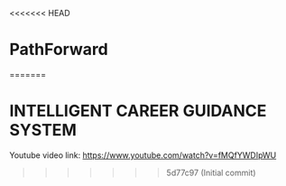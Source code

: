 <<<<<<< HEAD
# PathForward
=======
# INTELLIGENT CAREER GUIDANCE SYSTEM

Youtube video link: https://www.youtube.com/watch?v=fMQfYWDIpWU
>>>>>>> 5d77c97 (Initial commit)
